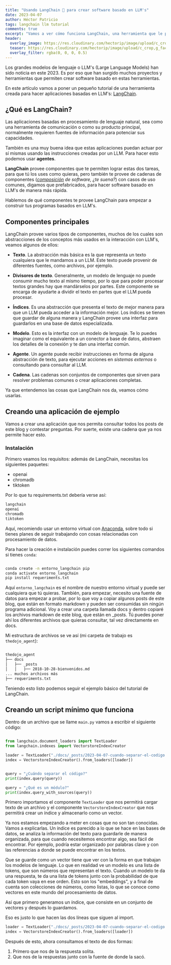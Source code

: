 ```yaml
---
title: "Usando LangChain 🦜 para crear software basado en LLM's"
date: 2023-04-07
author: Héctor Patricio
tags: langchain llm tutorial
comments: true
excerpt: "Vamos a ver cómo funciona LangChain, una herramienta que le puede dar oídos, ojos y manos a tu modelo de lenguaje preferido."
header:
  overlay_image: https://res.cloudinary.com/hectorip/image/upload/c_crop,g_face,h_550,w_1024/v1681538471/DALL_E_2023-04-14_23.53.02_-_a_green_parrot_in_a_cybernetic_setting_plotting_a_plan_to_conquer_the_universe_digital_illustration_detailed_cinematic_light_ff6lm8.png
  teaser: https://res.cloudinary.com/hectorip/image/upload/c_crop,g_face,h_550,w_1024/v1681538471/DALL_E_2023-04-14_23.53.02_-_a_green_parrot_in_a_cybernetic_setting_plotting_a_plan_to_conquer_the_universe_digital_illustration_detailed_cinematic_light_ff6lm8.png
  overlay_filter: rgba(0, 0, 0, 0.5)
---
```


Los grandes modelos de lenguaje o LLM's (Large Language Models) han sido noticia en este 2023. Es por eso que han surgido muchos proyectos y herramientas que permiten crear software basado en estas herramientas.

En este artículo vamos a poner un pequeño tutorial de una herramienta creada para hacer aplicaciones basadas en LLM's: [LangChain](https://python.langchain.com/en/latest/index.html).

## ¿Qué es LangChain?

Las aplicaciones basadas en procesamiento de lenguaje natural, sea como una herramienta de comunicación o como su producto principal, normalmente requieren fuentes de información para potenciar sus capacidades.

También es una muy buena idea que estas aplicaciones puedan actuar por sí mismas usando las instrucciones creadas por un LLM. Para hacer esto podemos usar **agentes**.

**LangChain** provee componentes que te permiten lograr estas dos tareas, para que tú los uses como quieras, pero también te provee
de cadenas de componentes (_[composición](/) de software, ¿te suena?_) con casos de uso comunes, digamos que prefabricados, para hacer software basado en LLM's de manera más rápida.

Hablemos de qué componentes te provee LangChain para empezar a construir tus programas basados en LLM's.

## Componentes principales

LangChain provee varios tipos de componentes, muchos de los cuales son abstracciones de los conceptos más usados en la interacción con LLM's, veamos algunos de ellos:

- **Texto**. La abstracción más básica es la que representa un texto cualquiera que le mandamos a un LLM. Este texto puede provenir de diferentes fuentes, como archivos, por ejemplo.

- **Divisores de texto**. Generalmente, un modelo de lenguaje no puede consumir mucho texto al mismo tiempo, por lo que para poder procesar textos grandes hay que mandárselos por partes. Este componente se encarga de ayudarte a dividir el texto en partes que el LLM pueda procesar.

- **Índices**. Es una abstracción que presenta el texto de mejor manera para que un LLM pueda acceder a la información mejor. Los índices se tienen que guardar de alguna manera y LangChain provee una interfaz para guardarlos en una base de datos especializada.

- **Modelo**. Esto es la interfaz con un modelo de lenguaje. Te lo puedes imaginar como el equivalente a un conector a base de datos, abstraen los detalles de la conexión y te dan una interfaz común.

- **Agente**. Un agente puede recibir instrucciones en forma de alguna abstracción de texto, para ejecutar acciones en _sistemas externos_ o consultando para consultar al LLM.

- **Cadena**. Las cadenas son conjuntos de componentes que sirven para resolver problemas comunes o crear aplicaciones completas.

Ya que entendemos las cosas que LangChain nos da, veamos cómo usarlas.

## Creando una aplicación de ejemplo

Vamos a crear una aplicación que nos permita consultar todos los posts de este blog y contestar preguntas. Por suerte, existe una cadena que ya nos permite hacer esto.

### Instalación

Primero veamos los requisitos: además de LangChain, necesitas los siguientes paquetes:

- openai
- chromadb
- tiktoken

Por lo que tu requirements.txt debería verse así:

```bash
langchain
openai
chromadb
tiktoken
```

Aquí, recomiendo usar un entorno virtual con [Anaconda](https://www.anaconda.com/products/distribution), sobre todo si tienes planes de seguir trabajando con cosas relacionadas con
procesamiento de datos.

Para hacer la creación e instalación puedes correr los siguientes comandos si tienes `conda`:

```bash

conda create -n entorno_langchain pip
conda activate entorno_langchain
pip install requeriments.txt

```

Aquí `entorno_langchain` es el nombre de nuestro entorno virtual y puede ser cualquiera que tú quieras.
También, para empezar, necesito una fuente de datos para empezar a probar, por lo que voy a copiar algunos posts de este blog, que están en formato markdown y pueden ser consumidas sin ningún programa adicional. Voy a crear una carpeta llamada docs y dentro copiaré los archivos markdown de este blog, que están en _posts. Tú puedes poner ahí los diferentes archivos que quieras consultar, tal vez directamente en docs.

Mi estructura de archivos se ve así (mi carpeta de trabajo es `thedojo_agent`):

```bash

thedojo_agent
├── docs
│   ├── _posts
│   │   ├── 2018-10-28-bienvenidos.md
... muchos archivos más
├── requeriments.txt
```

Teniendo esto listo podemos seguir el ejemplo básico del tutorial de LangChain.

## Creando un script mínimo que funciona

Dentro de un archivo que se llame `main.py` vamos a escribir el siguiente código:

```python

from langchain.document_loaders import TextLoader
from langchain.indexes import VectorstoreIndexCreator

loader = TextLoader("./docs/_posts/2023-04-07-cuando-separar-el-codigo.md")
index = VectorstoreIndexCreator().from_loaders([loader])


query = "¿Cuándo separar el código?"
print(index.query(query))

query = "¿Qué es un módulo?"
print(index.query_with_sources(query))

```

Primero importamos el componente `TextLoader` que nos permitirá cargar texto de un archivo y el componente `VectorstoreIndexCreator` que nos permitirá crear un índice y almacenarlo como un vector.

Ya nos estamos empezando a meter en cosas que no son tan conocidas. Vamos a explicarlas. Un índice es parecido a lo que se hace en las bases de datos, se analiza la información del texto para guardarle de manera organizada, para que cuando necesitemos encontrar algo, sea fácil de encontrar. Por ejemplo, podría estar organizado por palabras clave y con las referencias a donde se puede encontrar en los textos.

Que se guarde como un vector tiene que ver con la forma en que trabajan los modelos de lenguaje. Lo que en realidad ve un modelo es una lista de tokens, que son números que representan el texto. Cuando un modelo te da una respuesta, te da una lista de tokens junto con la probabilidad de que cada token vaya en ese orden. Esto son los "embeddings", y a final de cuenta son colecciones de números, como listas, lo que se conoce como vectores en este mundo del procesamiento de datos.

Así que primero generamos un índice, que consiste en un conjunto de vectores y después lo guardamos.

Eso es justo lo que hacen las dos líneas que siguen al import.

```python
loader = TextLoader("./docs/_posts/2023-04-07-cuando-separar-el-codigo.md")
index = VectorstoreIndexCreator().from_loaders([loader])
```

Después de esto, ahora consultamos el texto de dos formas:

1. Primero que nos de la respuesta solita.
2. Que nos de la respuestas junto con la fuente de donde la sacó.

